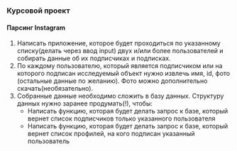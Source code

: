 ### Курсовой проект
#### Парсинг Instagram
1) Написать приложение, которое будет проходиться по указанному списку(делать через ввод input) двух и/или более пользователей и собирать данные об их подписчиках и подписках.
2) По каждому пользователю, который является подписчиком или на которого подписан исследуемый объект нужно извлечь имя, id, фото (остальные данные по желанию). Фото можно дополнительно скачать(необязательно).
3) Собранные данные необходимо сложить в базу данных. Структуру данных нужно заранее продумать(!), чтобы:
    * Написать функцию, которая будет делать запрос к базе, который вернет список подписчиков только указанного пользователя
    * Написать функцию, которая будет делать запрос к базе, который вернет список профилей, на кого подписан указанный пользователь
